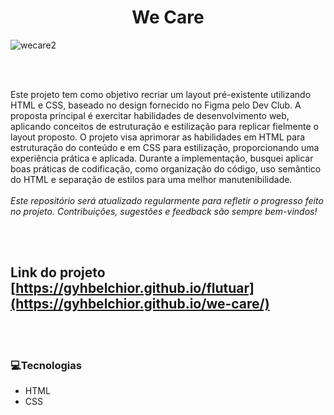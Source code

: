 
<h1 align="center"> We Care </h1>


![wecare2](https://github.com/gyhbelchior/we-care/assets/124063494/4bccd41b-957f-4530-a0c4-bd03c037c2d6)






<br/></br>

Este projeto tem como objetivo recriar um layout pré-existente utilizando HTML e CSS, baseado no design fornecido no Figma pelo Dev Club. A proposta principal é exercitar habilidades de desenvolvimento web, aplicando conceitos de estruturação e estilização para replicar fielmente o layout proposto. O projeto visa aprimorar as habilidades em HTML para estruturação do conteúdo e em CSS para estilização, proporcionando uma experiência prática e aplicada. Durante a implementação, busquei aplicar boas práticas de codificação, como organização do código, uso semântico do HTML e separação de estilos para uma melhor manutenibilidade.
<br><br>
_Este repositório será atualizado regularmente para refletir o progresso feito no projeto. Contribuições, sugestões e feedback são sempre bem-vindos!_


<br/></br>

## Link do projeto [https://gyhbelchior.github.io/flutuar](https://gyhbelchior.github.io/we-care/)
<br/><br/>

### 💻Tecnologias
- HTML
- CSS



<br><br>


  




